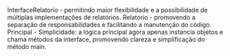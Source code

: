 InterfaceRelatorio - permitindo maior flexibilidade e a possibilidade de múltiplas implementações de relatórios.
Relatorio - promovendo a separação de responsabilidades e facilitando a manutenção do código.
Principal - Simplicidade: a lógica principal agora apenas instancia objetos e chama métodos da interface, promovendo clareza e simplificação do método main.
